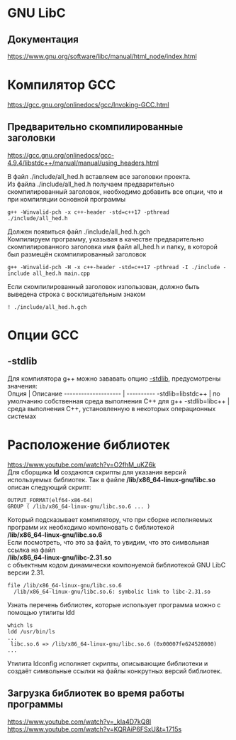# GNU LibC

## Документация
https://www.gnu.org/software/libc/manual/html_node/index.html  

# Компилятор GCC
https://gcc.gnu.org/onlinedocs/gcc/Invoking-GCC.html  

## Предварительно скомпилированные заголовки
https://gcc.gnu.org/onlinedocs/gcc-4.9.4/libstdc++/manual/manual/using_headers.html  

В файл ./include/all_hed.h вставляем все заголовки проекта.  
Из файла ./include/all_hed.h получаем предварительно скомпилированный заголовок, необходимо добавить все опции, что и при компиляции основной программы
```
g++ -Winvalid-pch -x c++-header -std=c++17 -pthread ./include/all_hed.h
```
Должен появиться файл ./include/all_hed.h.gch  
Компилируем программу, указывая в качестве предварительно скомпилированного заголовка имя файл all_hed.h и папку, в которой был размещён скомпилированный заголовок
```
g++ -Winvalid-pch -H -x c++-header -std=c++17 -pthread -I ./include -include all_hed.h main.cpp
```
Если скомпилированный заголовок изпользован, должно быть выведена строка с восклицательным знаком
```
! ./include/all_hed.h.gch
```

# Опции GCC
## -stdlib
Для компилятора g++ можно зававать опцию [-stdlib](https://gcc.gnu.org/onlinedocs/gcc/C_002b_002b-Dialect-Options.html#index-stdlib), предусмотрены значения:  
 Опция                | Описание
 -------------------- | ----------
 -stdlib=libstdc++    | по умолчанию собственная среда выполнения С++ для g++
 -stdlib=libc++       | среда выполнения С++, установленную в некоторых операционных системах

# Расположение библиотек
https://www.youtube.com/watch?v=O2fhM_uKZ6k  
Для сборщика **ld** создаются скрипты для указания версий используемых библиотек.
Так в файле **/lib/x86_64-linux-gnu/libc.so** описан следующий скрипт:
```
OUTPUT_FORMAT(elf64-x86-64)
GROUP ( /lib/x86_64-linux-gnu/libc.so.6 ... )
```
Который подсказывает компилятору, что при сборке исполняемых программ их необходимо компоновать с библиотекой  
**/lib/x86_64-linux-gnu/libc.so.6**  
Если посмотреть, что это за файл, то увидим, что это символьная ссылка на файл  
**/lib/x86_64-linux-gnu/libc-2.31.so**  
с объектным кодом динамически компонуемой библиотекой GNU LibC версии 2.31.
```
file /lib/x86_64-linux-gnu/libc.so.6
  /lib/x86_64-linux-gnu/libc.so.6: symbolic link to libc-2.31.so
```
Узнать перечень библиотек, которые использует программа можно с помощью утилиты ldd
```
which ls
ldd /usr/bin/ls
...
 libc.so.6 => /lib/x86_64-linux-gnu/libc.so.6 (0x00007fe624528000)
...
```
Утилита ldconfig исполняет скрипты, описывающие библиотеки и создаёт символьные ссылки на файлы конкрутных версий библиотек.

## Загрузка библиотек во время работы программы
https://www.youtube.com/watch?v=_kIa4D7kQ8I  
https://www.youtube.com/watch?v=KQRAiP6FSxU&t=1715s  
